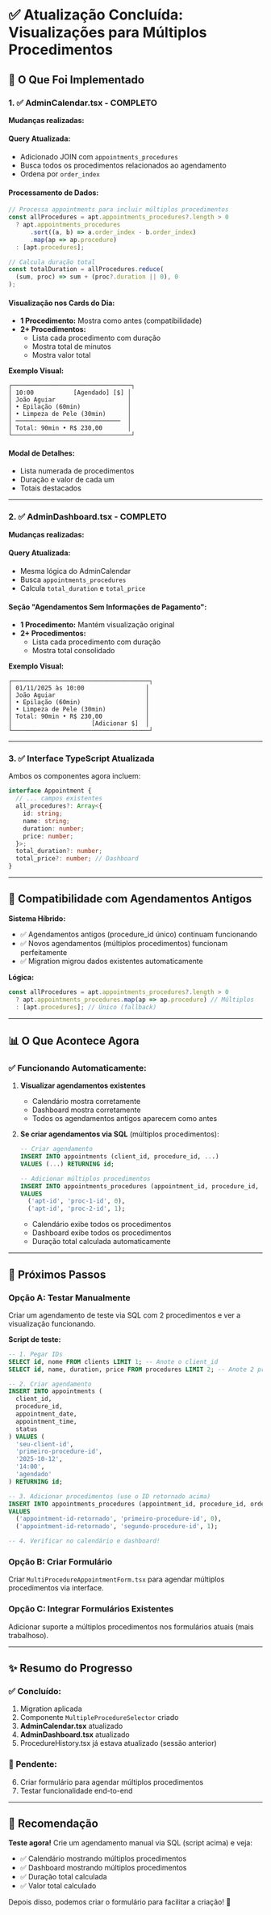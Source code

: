 # ✅ Atualização Concluída: Visualizações para Múltiplos Procedimentos

## 🎉 O Que Foi Implementado

### 1. ✅ **AdminCalendar.tsx** - COMPLETO

**Mudanças realizadas:**

#### Query Atualizada:
- Adicionado JOIN com `appointments_procedures`
- Busca todos os procedimentos relacionados ao agendamento
- Ordena por `order_index`

#### Processamento de Dados:
```typescript
// Processa appointments para incluir múltiplos procedimentos
const allProcedures = apt.appointments_procedures?.length > 0
  ? apt.appointments_procedures
      .sort((a, b) => a.order_index - b.order_index)
      .map(ap => ap.procedure)
  : [apt.procedures];

// Calcula duração total
const totalDuration = allProcedures.reduce(
  (sum, proc) => sum + (proc?.duration || 0), 0
);
```

#### Visualização nos Cards do Dia:
- **1 Procedimento:** Mostra como antes (compatibilidade)
- **2+ Procedimentos:** 
  - Lista cada procedimento com duração
  - Mostra total de minutos
  - Mostra valor total

**Exemplo Visual:**
```
┌─────────────────────────────────┐
│ 10:00           [Agendado] [$] │
│ João Aguiar                    │
│ • Epilação (60min)             │
│ • Limpeza de Pele (30min)      │
│ ─────────────────────────────  │
│ Total: 90min • R$ 230,00       │
└─────────────────────────────────┘
```

#### Modal de Detalhes:
- Lista numerada de procedimentos
- Duração e valor de cada um
- Totais destacados

---

### 2. ✅ **AdminDashboard.tsx** - COMPLETO

**Mudanças realizadas:**

#### Query Atualizada:
- Mesma lógica do AdminCalendar
- Busca `appointments_procedures`
- Calcula `total_duration` e `total_price`

#### Seção "Agendamentos Sem Informações de Pagamento":
- **1 Procedimento:** Mantém visualização original
- **2+ Procedimentos:**
  - Lista cada procedimento com duração
  - Mostra total consolidado

**Exemplo Visual:**
```
┌──────────────────────────────────────┐
│ 01/11/2025 às 10:00                 │
│ João Aguiar                         │
│ • Epilação (60min)                  │
│ • Limpeza de Pele (30min)           │
│ Total: 90min • R$ 230,00            │
│                      [Adicionar $]  │
└──────────────────────────────────────┘
```

---

### 3. ✅ **Interface TypeScript Atualizada**

Ambos os componentes agora incluem:
```typescript
interface Appointment {
  // ... campos existentes
  all_procedures?: Array<{
    id: string;
    name: string;
    duration: number;
    price: number;
  }>;
  total_duration?: number;
  total_price?: number; // Dashboard
}
```

---

## 🔄 Compatibilidade com Agendamentos Antigos

**Sistema Híbrido:**
- ✅ Agendamentos antigos (procedure_id único) continuam funcionando
- ✅ Novos agendamentos (múltiplos procedimentos) funcionam perfeitamente
- ✅ Migration migrou dados existentes automaticamente

**Lógica:**
```typescript
const allProcedures = apt.appointments_procedures?.length > 0
  ? apt.appointments_procedures.map(ap => ap.procedure) // Múltiplos
  : [apt.procedures]; // Único (fallback)
```

---

## 📊 O Que Acontece Agora

### ✅ **Funcionando Automaticamente:**

1. **Visualizar agendamentos existentes**
   - Calendário mostra corretamente
   - Dashboard mostra corretamente
   - Todos os agendamentos antigos aparecem como antes

2. **Se criar agendamentos via SQL** (múltiplos procedimentos):
   ```sql
   -- Criar agendamento
   INSERT INTO appointments (client_id, procedure_id, ...) 
   VALUES (...) RETURNING id;
   
   -- Adicionar múltiplos procedimentos
   INSERT INTO appointments_procedures (appointment_id, procedure_id, order_index)
   VALUES 
     ('apt-id', 'proc-1-id', 0),
     ('apt-id', 'proc-2-id', 1);
   ```
   - Calendário exibe todos os procedimentos
   - Dashboard exibe todos os procedimentos
   - Duração total calculada automaticamente

---

## 🚀 Próximos Passos

### **Opção A: Testar Manualmente**

Criar um agendamento de teste via SQL com 2 procedimentos e ver a visualização funcionando.

**Script de teste:**
```sql
-- 1. Pegar IDs
SELECT id, nome FROM clients LIMIT 1; -- Anote o client_id
SELECT id, name, duration, price FROM procedures LIMIT 2; -- Anote 2 procedure_ids

-- 2. Criar agendamento
INSERT INTO appointments (
  client_id, 
  procedure_id, 
  appointment_date, 
  appointment_time, 
  status
) VALUES (
  'seu-client-id',
  'primeiro-procedure-id',
  '2025-10-12',
  '14:00',
  'agendado'
) RETURNING id;

-- 3. Adicionar procedimentos (use o ID retornado acima)
INSERT INTO appointments_procedures (appointment_id, procedure_id, order_index)
VALUES
  ('appointment-id-retornado', 'primeiro-procedure-id', 0),
  ('appointment-id-retornado', 'segundo-procedure-id', 1);

-- 4. Verificar no calendário e dashboard!
```

### **Opção B: Criar Formulário**

Criar `MultiProcedureAppointmentForm.tsx` para agendar múltiplos procedimentos via interface.

### **Opção C: Integrar Formulários Existentes**

Adicionar suporte a múltiplos procedimentos nos formulários atuais (mais trabalhoso).

---

## ✨ Resumo do Progresso

### ✅ Concluído:
1. Migration aplicada
2. Componente `MultipleProcedureSelector` criado
3. **AdminCalendar.tsx** atualizado
4. **AdminDashboard.tsx** atualizado
5. ProcedureHistory.tsx já estava atualizado (sessão anterior)

### 🔄 Pendente:
6. Criar formulário para agendar múltiplos procedimentos
7. Testar funcionalidade end-to-end

---

## 🎯 Recomendação

**Teste agora!** Crie um agendamento manual via SQL (script acima) e veja:
- ✅ Calendário mostrando múltiplos procedimentos
- ✅ Dashboard mostrando múltiplos procedimentos
- ✅ Duração total calculada
- ✅ Valor total calculado

Depois disso, podemos criar o formulário para facilitar a criação! 🚀
